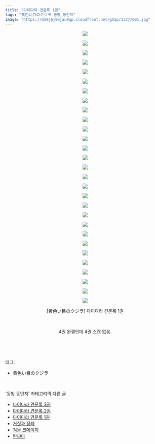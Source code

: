 ```yaml
---
title: "다이다라 견문록 1권"
tags: "黄色い目のクジラ 동방_동인지"
image: "https://d19j6j9wjau9qp.cloudfront.net/ghap/3327/001.jpg"
---
```

<div class="article">
<p style="text-align: center; clear: none; float: none;"><img src="{{ site.imgserver8 }}/ghap/3327/001.jpg"/></p>
<p style="text-align: center; clear: none; float: none;"><img src="{{ site.imgserver8 }}/ghap/3327/002.jpg"/></p>
<p style="text-align: center; clear: none; float: none;"><img src="{{ site.imgserver8 }}/ghap/3327/003.jpg"/></p>
<p style="text-align: center; clear: none; float: none;"><img src="{{ site.imgserver8 }}/ghap/3327/004.jpg"/></p>
<p style="text-align: center; clear: none; float: none;"><img src="{{ site.imgserver8 }}/ghap/3327/005.jpg"/></p>
<p style="text-align: center; clear: none; float: none;"><img src="{{ site.imgserver8 }}/ghap/3327/006.jpg"/></p>
<p style="text-align: center; clear: none; float: none;"><img src="{{ site.imgserver8 }}/ghap/3327/007.jpg"/></p>
<p style="text-align: center; clear: none; float: none;"><img src="{{ site.imgserver8 }}/ghap/3327/008.jpg"/></p>
<p style="text-align: center; clear: none; float: none;"><img src="{{ site.imgserver8 }}/ghap/3327/009.jpg"/></p>
<p style="text-align: center; clear: none; float: none;"><img src="{{ site.imgserver8 }}/ghap/3327/010.jpg"/></p>
<p style="text-align: center; clear: none; float: none;"><img src="{{ site.imgserver8 }}/ghap/3327/011.jpg"/></p>
<p style="text-align: center; clear: none; float: none;"><img src="{{ site.imgserver8 }}/ghap/3327/012.jpg"/></p>
<p style="text-align: center; clear: none; float: none;"><img src="{{ site.imgserver8 }}/ghap/3327/013.jpg"/></p>
<p style="text-align: center; clear: none; float: none;"><img src="{{ site.imgserver8 }}/ghap/3327/014.jpg"/></p>
<p style="text-align: center; clear: none; float: none;"><img src="{{ site.imgserver8 }}/ghap/3327/015.jpg"/></p>
<p style="text-align: center; clear: none; float: none;"><img src="{{ site.imgserver8 }}/ghap/3327/016.jpg"/></p>
<p style="text-align: center; clear: none; float: none;"><img src="{{ site.imgserver8 }}/ghap/3327/017.jpg"/></p>
<p style="text-align: center; clear: none; float: none;"><img src="{{ site.imgserver8 }}/ghap/3327/018.jpg"/></p>
<p style="text-align: center; clear: none; float: none;"><img src="{{ site.imgserver8 }}/ghap/3327/019.jpg"/></p>
<p style="text-align: center; clear: none; float: none;"><img src="{{ site.imgserver8 }}/ghap/3327/020.jpg"/></p>
<p style="text-align: center; clear: none; float: none;"><img src="{{ site.imgserver8 }}/ghap/3327/021.jpg"/></p>
<p style="text-align: center; clear: none; float: none;"><img src="{{ site.imgserver8 }}/ghap/3327/022.jpg"/></p>
<p style="text-align: center; clear: none; float: none;"><img src="{{ site.imgserver8 }}/ghap/3327/023.jpg"/></p>
<p style="text-align: center; clear: none; float: none;"><img src="{{ site.imgserver8 }}/ghap/3327/024.jpg"/></p>
<p style="text-align: center; clear: none; float: none;"><img src="{{ site.imgserver8 }}/ghap/3327/025.jpg"/></p>
<p style="text-align: center; clear: none; float: none;"><img src="{{ site.imgserver8 }}/ghap/3327/026.jpg"/></p>
<p style="text-align: center; clear: none; float: none;"><img src="{{ site.imgserver8 }}/ghap/3327/027.jpg"/></p>
<p style="text-align: center; clear: none; float: none;"><img src="{{ site.imgserver8 }}/ghap/3327/028.jpg"/></p>
<p style="text-align: center; clear: none; float: none;"><img src="{{ site.imgserver8 }}/ghap/3327/029.jpg"/></p>
<p style="text-align: center; clear: none; float: none;">[黄色い目のクジラ] 다이다라 견문록 1권</p>
<p style="text-align: center; clear: none; float: none;"><br/></p>
<p style="text-align: center; clear: none; float: none;">4권 완결인데 4권 스캔 없음.</p>
<p><br/></p>
</div><br/>
<div class="tagTrail">
<p>태그: </p>
<ul>
<li>黄色い目のクジラ</li>
</ul>
</div><br/>
<div class="another">
<p>'동방 동인지' 카테고리의 다른 글</p>
<ul>
<li><a href="/ghap_3329">다이다라 견문록 3권</a></li>
<li><a href="/ghap_3328">다이다라 견문록 2권</a></li>
<li><a href="/ghap_3327">다이다라 견문록 1권</a></li>
<li><a href="/ghap_3326">거짓과 장례</a></li>
<li><a href="/ghap_3325">겨울 코메이지</a></li>
<li><a href="/ghap_3324">란쨔마</a></li>
</ul>
</div><br/>
<div class="cb_module cb_fluid">
<div class="cb_wrt cb_profile">
</div><!-- commentList close -->
</div><br/>
